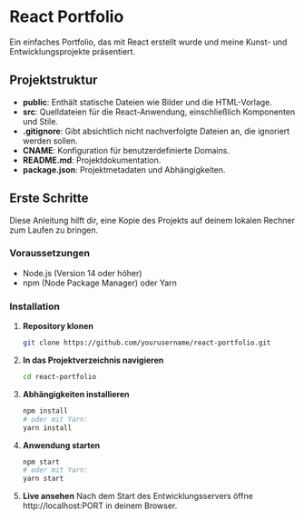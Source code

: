 # React Portfolio

Ein einfaches Portfolio, das mit React erstellt wurde und meine Kunst- und Entwicklungsprojekte präsentiert.

## Projektstruktur

- **public**: Enthält statische Dateien wie Bilder und die HTML-Vorlage.
- **src**: Quelldateien für die React-Anwendung, einschließlich Komponenten und Stile.
- **.gitignore**: Gibt absichtlich nicht nachverfolgte Dateien an, die ignoriert werden sollen.
- **CNAME**: Konfiguration für benutzerdefinierte Domains.
- **README.md**: Projektdokumentation.
- **package.json**: Projektmetadaten und Abhängigkeiten.

## Erste Schritte

Diese Anleitung hilft dir, eine Kopie des Projekts auf deinem lokalen Rechner zum Laufen zu bringen.

### Voraussetzungen

- Node.js (Version 14 oder höher)
- npm (Node Package Manager) oder Yarn

### Installation

1. **Repository klonen**
   ```bash
   git clone https://github.com/yourusername/react-portfolio.git

2. **In das Projektverzeichnis navigieren**
   ```bash
   cd react-portfolio

3. **Abhängigkeiten installieren**
   ```bash
   npm install
   # oder mit Yarn:
   yarn install


4. **Anwendung starten**
   ```bash
   npm start
   # oder mit Yarn:
   yarn start
   
5. **Live ansehen**
  Nach dem Start des Entwicklungsservers öffne http://localhost:PORT in deinem Browser.


